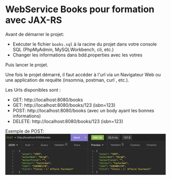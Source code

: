 # WebService Books pour formation avec JAX-RS

Avant de démarrer le projet:
- Exécuter le fichier `books.sql` à la racine du projet dans votre console SQL (PhpMyAdmin, MySQLWorkbench, cli, etc.)
- Changer les informations dans bdd.properties avec les votres

Puis lancer le projet.

Une fois le projet démarré, il faut accéder à l'url via un Navigateur Web ou une application de requête (insomnia, postman, curl , etc.).

Les Urls disponibles sont :
- GET: http://localhost:8080/books
- GET: http://localhost:8080/books/123 (isbn=123)
- POST: http://localhost:8080/books (avec un body ayant les bonnes informations)
- DELETE: http://localhost:8080/books/123 (isbn=123)

Exemple de POST:
![](./images_git/post.png)
